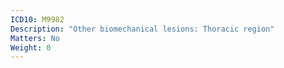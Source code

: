 ```yaml
---
ICD10: M9982
Description: "Other biomechanical lesions: Thoracic region"
Matters: No
Weight: 0
---
```

